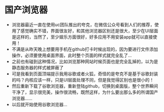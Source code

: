 # 国产浏览器

- 浏览器最近一直在使用uc团队推出的夸克，在微信公众号看到人们的推荐，使用了感觉确实不错，界面很友好，和其他浏览器区别还是很大，至少在UI层面是这样的，当然了，至少娱乐方面很好，好多应用不用安装app就可以直接使用！
- 不满是从昨天晚上想要用手机在github打卡时候出现的，因为要进行文件添加操作，必须要使用桌面界面，此时整个页面的样式就完全乱了…
- 之前也有碰到这种情况，比如浏览那种网站时候页面也是完全乱掉的，以为是静态服务器的样式被屏蔽了
- 可是我看到页面顶端提示我用谷歌或者火狐，奇怪的是夸克不是基于谷歌封装的吗？内核应该一样，只是UI层面处理不同，但是我觉得区别也是很小的！
- 然后重新下载了谷歌浏览器，重新登陆github，切换到桌面版，整个世界瞬间干净了，显示很完美，操作很流畅，既然这样，为什么要出那么多的所谓国产浏览器……
- 以后就开始使用谷歌浏览器…
